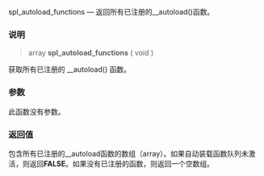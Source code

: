  spl_autoload_functions — 返回所有已注册的__autoload()函数。

### 说明

> array  **spl_autoload_functions** ( void )

获取所有已注册的 __autoload() 函数。 

### 参数

此函数没有参数。

### 返回值

包含所有已注册的__autoload函数的数组（array）。如果自动装载函数队列未激活，则返回**FALSE**。如果没有已注册的函数，则返回一个空数组。

